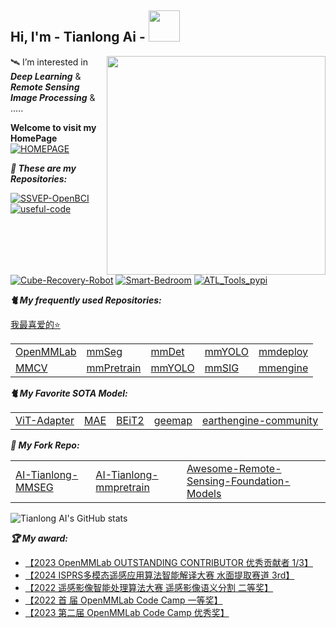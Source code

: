 <h2> Hi, I'm  -  Tianlong Ai   -    <img src="https://media.giphy.com/media/mGcNjsfWAjY5AEZNw6/giphy.gif" width="50"></h2>

<!--代码猫动图-->
<img align='right' src="https://media.giphy.com/media/Jz7eUZut4DSl04bz2q/giphy.gif" width="350">


🛰  I’m interested in ***Deep Learning*** & ***Remote Sensing Image Processing*** & .....  
<!--HomePage-->
**Welcome to visit my HomePage** [![HOMEPAGE](https://img.shields.io/github/followers/AI-Tianlong?label=HomePage&style=social)](https://AI-Tianlong.github.io)



***🚀  These are my Repositories:***

<!--repositories 图标   https://shields.io/category/social-->
[![SSVEP-OpenBCI](https://img.shields.io/badge/SSVEP--OpenBCI-%F0%9F%A7%A0-brightgreen)](https://github.com/AI-Tianlong/SSVEP-BCI-OpenBCI)
[![useful-code](https://img.shields.io/badge/Useful--Tools-%F0%9F%92%BB-9cf)](https://github.com/AI-Tianlong/Useful-Tools)
[![Cube-Recovery-Robot](https://img.shields.io/badge/Cube--Recovery--Robot%20-%F0%9F%A7%B8-yellow)](https://github.com/AI-Tianlong/Cube-Recovery-Robot)
[![Smart-Bedroom](https://img.shields.io/badge/Smart--Bedroom-%F0%9F%8F%A1-orange)](https://github.com/AI-Tianlong/Smart-Bedroom)
[![ATL_Tools_pypi](https://img.shields.io/github/stars/AI-Tianlong/ATL_Tools_pypi?style=plastic&logo=gdal&label=ATL_Tools&color=%234dc81f)](https://github.com/AI-Tianlong/ATL_Tools_pypi)


<!--我最常用的算法库Repo 表格-->
***🐈 My frequently used Repositories:***  

[我最喜爱的⭐](https://github.com/AI-Tianlong?tab=stars)  
<html>
<table>
  <tr>
    <td><a href='https://github.com/open-mmlab'>OpenMMLab</a></td>
    <td><a href='https://github.com/open-mmlab/mmsegmentation'>mmSeg</a></td>
    <td><a href='https://github.com/open-mmlab/mmdetection'>mmDet</a></td>
    <td><a href='https://github.com/open-mmlab/mmyolo'>mmYOLO</a></td>
    <td><a href='https://github.com/open-mmlab/mmdeploy'>mmdeploy</a></td>
</tr>
  <tr>
    <td><a href='https://github.com/open-mmlab/mmcv'>MMCV</a></td>
    <td><a href='https://github.com/open-mmlab/mmpretrain'>mmPretrain</a></td>
    <td><a href='https://github.com/open-mmlab/mmyolo'>mmYOLO</a></td>
    <td><a href='https://github.com/open-mmlab/mmsig'>mmSIG</a></td>
    <td><a href='https://github.com/open-mmlab/mmengine'>mmengine</a></td>
  </tr>
</table>
</html>

<!--我最喜欢的SOTA Model 表格-->
***🐈 My Favorite SOTA Model:***  
<html>
<table>
  <tr>
    <td><a href='https://github.com/czczup/ViT-Adapter'>ViT-Adapter</a></td>
    <td><a href='https://github.com/facebookresearch/mae'>MAE</a></td>
    <td><a href='https://github.com/microsoft/unilm/tree/master/beit2'>BEiT2</a></td>
    <td><a href='https://github.com/gee-community/geemap'>geemap</a></td>  
    <td><a href='https://github.com/google/earthengine-community'>earthengine-community</a></td>
    
</tr>
</table>
</html>

<!--我自己 Fork 的 Repo 表格-->
***🧐 My Fork Repo:***  
<html>
<table>
  <tr>
    <td><a href='https://github.com/AI-Tianlong/mmsegmentation/tree/AI-Tianlong/Vit-Adapter'>AI-Tianlong-MMSEG</a></td>
    <td><a href='https://github.com/AI-Tianlong/mmpretrain'>AI-Tianlong-mmpretrain</a></td>
    <td><a href='https://github.com/Jack-bo1220/Awesome-Remote-Sensing-Foundation-Models'>Awesome-Remote-Sensing-Foundation-Models</a></td>
    
</tr>
</table>
</html>

![Tianlong AI's GitHub stats](https://github-readme-stats.vercel.app/api/?username=AI-Tianlong)  <!--Github的Status-->

***🏆  My award:***

- [【2023 OpenMMLab OUTSTANDING CONTRIBUTOR 优秀贡献者 1/3】](https://openmmlab.com/community/awards-2023)
- [【2024 ISPRS多模态遥感应用算法智能解译大赛 水面提取赛道 3rd】](https://mp.weixin.qq.com/s/t1-gMEWHaHQJdUoEDT-8gg)
- [【2022 遥感影像智能处理算法大赛 遥感影像语义分割 二等奖】](http://rsipac.whu.edu.cn/notice_2022) 
- [【2022 首  届 OpenMMLab Code Camp 一等奖】](https://mp.weixin.qq.com/s/89qzKYAHqtPC0WSYnd8SCA)
- [【2023 第二届 OpenMMLab Code Camp 优秀奖】](https://mp.weixin.qq.com/s/89qzKYAHqtPC0WSYnd8SCA)

<!--
<div align="center">
    <img src="https://github.com/AI-Tianlong/AI-Tianlong/assets/50650583/d58d0264-225f-48fb-99d4-210d60cc9db8" alt="获奖截图" width="50%">
    <img src="https://github.com/AI-Tianlong/AI-Tianlong/assets/50650583/f398b445-513a-4486-9694-86e70ce3b428" alt="获奖截图" width="100%"> 
</div>
-->
<!--  Github的Status🏆
  [![trophy](https://github-profile-trophy.vercel.app/?username=AI-Tianlong&margin-w=8)](https://github.com/ryo-ma/github-profile-trophy) 
-->
<!-- 黑色的
[![My GitHub Stats](https://github-readme-stats.vercel.app/api/?username=AI-Tianlong&count_private=true&theme=tokyonight&showicons=true)]()
[![My GitHub Language Stats](https://github-readme-stats.vercel.app/api/top-langs/?username=AI-Tianlong&langs_count=5&theme=tokyonight)]()
<!-- ![](https://github-readme-streak-stats.herokuapp.com/?user=AI-Tianlong&theme=light&hide_border=false) 
![](https://github-readme-stats.vercel.app/api/top-langs/?username=AI-Tianlong&theme=light&hide_border=false&include_all_commits=true&count_private=true&layout=compact)
-->
